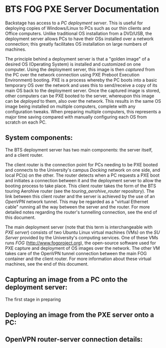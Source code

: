 BTS FOG PXE Server Documentation
================================

Backstage has access to a _PC deployment server_. This is useful for deploying copies of Windows/Linux to PCs such as our thin
clients and Office computers. Unlike traditional OS installation from a DVD/USB, the deployment server allows PCs to have their
OSs installed over a network connection; this greatly facilitates OS installation on large numbers of machines.

The principle behind a deployment server is that a "golden image" of a desired OS (Operating System) is installed and customized
on one computer. Using the deployment server, this image is then _captured_ from the PC over the network connection using PXE
Preboot Execution Environment) booting. PXE is a process whereby the PC boots into a basic temporary OS over the network and uses
this to send/receive a copy of its main OS back to the deployment server. Once the captured image is stored, other computers can
be PXE booted to the server, whereupon this image can be _deployed_ to them, also over the network. This results in the same OS
image being installed on multiple computers, complete with any configuration tweaks. When preparing multiple computers, this
represents a major time saving compared with manually configuring each OS from scratch on each PC.

System components:
------------------

The BTS deployment server has two main components: the server itself, and a client router.

The client router is the connection point for PCs needing to be PXE booted and connects to the University's campus _Docking_
network on one side, and local PC(s) on the other. The router detects when a PC requests a PXE boot and initiates a connection
between it and the deployment server to allow the booting process to take place. This client router takes the form of
the BTS touring Aerohive router (see the _touring_aerohive_router_ repository). The link between this client router and the
server is achieved by the use of an _OpenVPN_ network tunnel. This may be regarded as a "virtual Ethernet cable" running all
the way between the server and the router. For more detailed notes regarding the router's tunnelling connection, see the
end of this document.

The main deployment server (note that this term is interchangeable with _PXE server_) consists of two Ubuntu Linux virtual
machines (VMs) on the _SU Server_ provided by the University's computing services. One of these VMs runs _FOG_
(http://www.fogproject.org), the open-source software used for PXE capture and deployment of OS images over the network.
The other VM takes care of the OpenVPN tunnel connection between the main FOG container and the client router. For more
information about these virtual machines, see the end of this document.

Capturing an image from a PC onto the deployment server:
--------------------------------------------------------

The first stage in preparing

Deploying an image from the PXE server onto a PC:
-------------------------------------------------

OpenVPN router-server connection details:
-----------------------------------------
